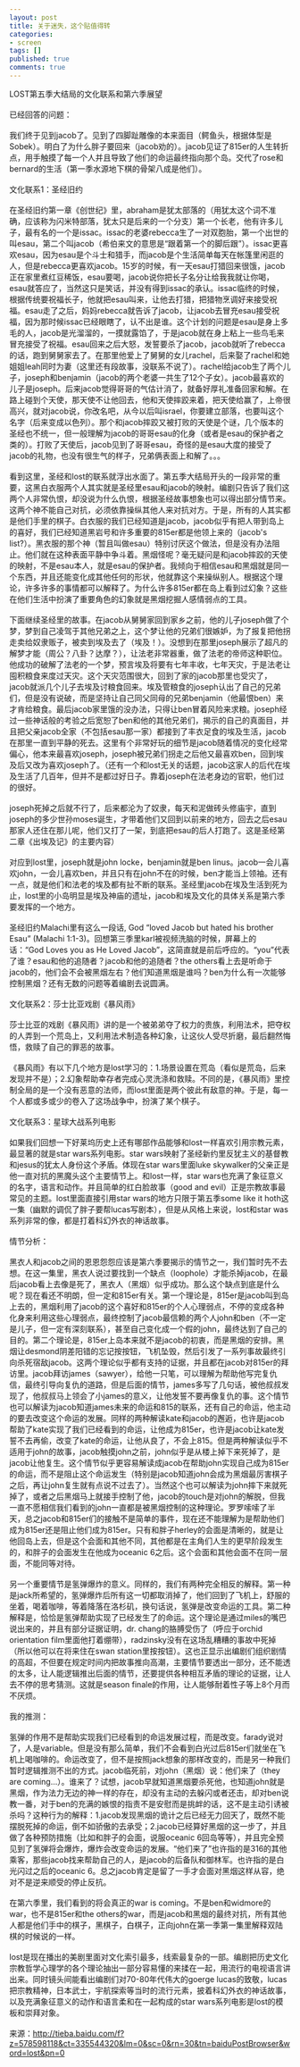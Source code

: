 ```yaml
---
layout: post
title: 关于迷失，这个贴值得转
categories:
- screen
tags: []
published: true
comments: true
---
```

<p><p>LOST第五季大结局的文化联系和第六季展望<br /><br />已经回答的问题：<br /><br />我们终于见到jacob了。见到了四脚趾雕像的本来面目（鳄鱼头，根据体型是Sobek）。明白了为什么胖子要回来（jacob劝的）。jacob见证了815er的人生转折点，用手触摸了每一个人并且导致了他们的命运最终指向那个岛。交代了rose和bernard的生活（第一季水源地下棋的骨架八成是他们）。<br /><br />文化联系1：圣经旧约<br /><br />在圣经旧约第一章《创世纪》里，abraham是犹太部落的（用犹太这个词不准确，应该称为闪米特部落，犹太只是后来的一个分支）第一个长老，他有许多儿子，最有名的一个是issac。issac的老婆rebecca生了一对双胞胎，第一个出世的叫esau，第二个叫jacob（希伯来文的意思是“跟着第一个的脚后跟”）。issac更喜欢esau，因为esau是个斗士和猎手，而jacob是个生活简单每天在帐篷里闲逛的人，但是rebecca更喜欢jacob。15岁的时候，有一天esau打猎回来很饿，jacob正在家里煮红豆稀饭，esau要喝，jacob说你把长子名分让给我我就让你喝，esau就答应了，当然这只是笑话，并没有得到issac的承认。issac临终的时候，根据传统要祝福长子，他就把esau叫来，让他去打猎，把猎物烹调好来接受祝福。esau走了之后，妈妈rebecca就告诉了jacob，让jacob去冒充esau接受祝福，因为那时候issac已经眼瞎了，认不出是谁。这个计划的问题是esau是身上多毛的人，jacob是光溜溜的，一摸就露馅了，于是jacob就在身上粘上一些鸟毛来冒充接受了祝福。esau回来之后大怒，发誓要杀了jacob，jacob就听了rebecca的话，跑到舅舅家去了。在那里他爱上了舅舅的女儿rachel，后来娶了rachel和她姐姐leah同时为妻（这里还有段故事，没联系不说了）。rachel给jacob生了两个儿子，joseph和benjamin（jacob的两个老婆一共生了12个子女）。jacob最喜欢的儿子是joseph。后来jacob觉得哥哥的气估计消了，就备好厚礼准备回家和解。在路上碰到个天使，那天使不让他回去，他和天使摔跤来着，把天使给赢了，上帝很高兴，就对jacob说，你改名吧，从今以后叫israel，你要建立部落，也要叫这个名字（后来变成以色列）。那个和jacob摔跤又被打败的天使是个谜，几个版本的圣经也不统一，但一般理解为jacob的哥哥esau的化身（或者是esau的保护者之类的）。打败了天使后，jacob见到了哥哥esau，奇怪的是esau大度的接受了jacob的礼物，也没有很生气的样子，兄弟俩表面上和解了。。。<br /><br />看到这里，圣经和lost的联系就浮出水面了。第五季大结局开头的一段非常的重要，这黑白衣服两个人其实就是圣经里esau和jacob的映射。编剧只告诉了我们这两个人非常仇恨，却没说为什么仇恨，根据圣经故事想象也可以得出部分情节来。这两个神不能自己对抗，必须依靠操纵其他人来对抗对方。于是，所有的人其实都是他们手里的棋子。白衣服的我们已经知道是jacob，jacob似乎有把人带到岛上的喜好，我们已经知道黑岩号和许多重要的815er都是他领上来的（jacob's list?）。黑衣服的那个神（暂且叫做esau）特别讨厌这个做法，但是没有办法阻止。他们就在这种表面平静中争斗着。黑烟怪呢？毫无疑问是和jacob摔跤的天使的映射，不是esau本人，就是esau的保护者。我倾向于相信esau和黑烟就是同一个东西，并且还能变化成其他任何的形状，他就靠这个来操纵别人。根据这个理论，许多许多的事情都可以解释了。为什么许多815er都在岛上看到过幻象？这些在他们生活中扮演了重要角色的幻象就是黑烟挖掘人感情弱点的工具。<br /><br />下面继续圣经里的故事。在jacob从舅舅家回到家乡之前，他的儿子joseph做了个梦，梦到自己凌驾于其他兄弟之上，这个梦让他的兄弟们很嫉妒，为了报复把他拐走卖给奴隶贩子，被卖到埃及去了（埃及！）。没想到在那里joseph展示了超凡的解梦才能（周公？八卦？达摩？），让法老非常器重，做了法老的帝师这种职位。他成功的破解了法老的一个梦，预言埃及将要有七年丰收，七年天灾，于是法老让囤积粮食来度过天灾。这个天灾范围很大，回到了家的jacob那里也受灾了，jacob就派几个儿子去埃及讨粮食回来。埃及管粮食的joseph认出了自己的兄弟们，但是没有说破，而是坚持让自己同父同母的兄弟benjamin（他最恨ben）来才肯给粮食。最后jacob家里饿的没办法，只得让ben冒着风险来求粮。joseph经过一些神话般的考验之后宽恕了ben和他的其他兄弟们，揭示的自己的真面目，并且把父亲jacob全家（不包括esau那一家）都接到了丰衣足食的埃及生活，jacob在那里一直到平静的死去。这里有个非常好玩的细节是jacob随着情况的变化经常偏心，他本来最喜欢joseph，joseph被兄弟们拐走之后他又最喜欢ben，回到埃及后又改为喜欢joseph了。（还有一个和lost无关的话题，jacob这家人的后代在埃及生活了几百年，但并不是都过好日子。靠着joseph在法老身边的官职，他们过的很好。 <br /><br />joseph死掉之后就不行了，后来都沦为了奴隶，每天和泥做砖头修庙宇，直到joseph的多少世孙moses诞生，才带着他们又回到以前来的地方，回去之后esau那家人还住在那儿呢，他们又打了一架，到底把esau的后人打跑了。这是圣经第二章《出埃及记》的主要内容）<br /><br />对应到lost里，joseph就是john locke，benjamin就是ben linus。jacob一会儿喜欢john，一会儿喜欢ben，并且只有在john不在的时候，ben才能当上领袖。还有一点，就是他们和法老的埃及都有扯不断的联系。圣经里jacob在埃及生活到死为止，lost里的小岛明显是埃及神庙的遗址，jacob和埃及文化的具体关系是第六季要发挥的一个地方。<br /><br />圣经旧约Malachi里有这么一段话, God “loved Jacob but hated his brother Esau” (Malachi 1:1-3)。回想第三季里karl被视频洗脑的时候，屏幕上的话：“God Loves you as He Loved Jacob”，这简直就是前后呼应的。“you”代表了谁？esau和他的追随者？jacob和他的追随者？the others看上去是听命于jacob的，他们会不会被黑烟左右？他们知道黑烟是谁吗？ben为什么有一次能够控制黑烟？还有无数的问题等着编剧去说圆满。<br /><br />文化联系2：莎士比亚戏剧《暴风雨》<br /><br />莎士比亚的戏剧《暴风雨》讲的是一个被弟弟夺了权力的贵族，利用法术，把夺权的人弄到一个荒岛上，又利用法术制造各种幻象，让这伙人受尽折磨，最后翻然悔悟，救赎了自己的罪恶的故事。<br /><br />《暴风雨》有以下几个地方是lost学习的：1.场景设置在荒岛（看似是荒岛，后来发现并不是）；2.幻象帮助幸存者完成心灵洗涤和救赎。不同的是，《暴风雨》里控制全局的是一个没有恶意的法师，而lost里面是两个彼此有敌意的神。于是，每一个人都或多或少的卷入了这场战争中，扮演了某个棋子。<br /><br />文化联系3：星球大战系列电影<br /><br />如果我们回想一下好莱坞历史上还有哪部作品能够和lost一样喜欢引用宗教元素，最显著的就是star wars系列电影。star wars映射了圣经新约里反犹主义的基督教和jesus的犹太人身份这个矛盾。体现在star wars里面luke skywalker的父亲正是他一直对抗的黑魔头这个主要情节上。和lost一样，star wars也充满了象征意义的名字，语言和动作。并且简单的红白脸故事（good and evil）正是宗教故事最常见的主题。lost里面直接引用star wars的地方只限于第五季some like it hoth这一集（幽默的调侃了胖子要帮lucas写剧本），但是从风格上来说，lost和star was系列非常的像，都是打着科幻外衣的神话故事。<br /><br />情节分析：<br /><br />黑衣人和jacob之间的恩恩怨怨应该是第六季要揭示的情节之一，我们暂时先不去想。在这一集里，黑衣人说过要找到一个缺点（loophole）才能杀掉jacob，在最后jacob看上去像是死了，黑衣人（黑烟）似乎成功。那么这个缺点到底是什么呢？现在看还不明朗，但一定和815er有关。第一个理论是，815er是jacob叫到岛上去的，黑烟利用了jacob的这个喜好和815er的个人心理弱点，不停的变成各种化身来利用这些心理弱点，最终控制了jacob最信赖的两个人john和ben（不一定是儿子，但一定有深刻联系），甚至自己变化成一个假的john，最终达到了自己的目的。第二个理论是，815er上岛本来就不是jacob的初衷，而是黑烟的安排。黑烟让desmond阴差阳错的忘记按按钮，飞机坠毁，然后引发了一系列事故最终引向杀死宿敌jacob。这两个理论似乎都有支持的证据，并且都在jacob对815er的拜访里。jacob拜访james（sawyer），给他一只笔，可以理解为帮助他写完复仇信，最终引导向复仇的道路，但是后面的情节，james多写了几句话，被他叔叔发现了，他叔叔马上领会了小james的意义，让他发誓不要再像复仇的事。这个情节也可以解读为jacob知道james未来的命运和815的联系，还有自己的命运，他主动的要去改变这个命运的发展。同样的两种解读kate和jacob的邂逅，也许是jacob帮助了kate实现了我们已经看到的命运，让他成为815er，也许是jacob让kate发誓不去再偷，改变了kate的命运，让他从良了，不会上815。但是两种解读似乎不适用于john的故事，jacob触摸john之前，john似乎是从楼上掉下来死掉了，是jacob让他复生。这个情节似乎更容易解读成jacob在帮助john实现自己成为815er的命运，而不是阻止这个命运发生（特别是jacob知道john会成为黑烟最厉害棋子之后，再让john复生就有点说不过去了）。当然这个也可以解读为john摔下来就死掉了，或者之后黑烟马上就接手控制了他，jacob的touch是对john的解脱，但我一直不愿相信我们看到的john一直都是被黑烟控制的这种理论。罗罗嗦嗦了半天，总之jacob和815er们的接触不是简单的事件，现在还不能理解为是帮助他们成为815er还是阻止他们成为815er。只有和胖子herley的会面是清晰的，就是让他回岛上去，但是这个会面和其他不同，其他都是在主角们人生的更早阶段发生的，和胖子的会面发生在他成为oceanic 6之后。这个会面和其他会面不在同一层面，不能同等对待。<br /><br />另一个重要情节是氢弹爆炸的意义。同样的，我们有两种完全相反的解释。第一种是jack所希望的，氢弹爆炸后所有这一切都取消掉了，他们回到了飞机上，舒服的坐着，喝着咖啡，等着降落在洛杉矶，换句话说，氢弹是改变命运的工具。第二种解释是，恰恰是氢弹帮助实现了已经发生了的命运。这个理论是通过miles的嘴巴说出来的，并且有部分证据证明，dr. chang的胳膊受伤了（呼应于orchid orientation film里面他打着绷带），radzinsky没有在这场乱糟糟的事故中死掉（所以他可以在将来住在swan station里按按钮）。这也正显示出编剧们组织剧情的高超，不但要在规定时间内把故事推向高潮，主要情节要透出一部分，还不能透的太多，让人能逻辑推出后面的情节，还要提供各种相互矛盾的理论的证据，让人去不停的思考猜测。这就是season finale的作用，让人能够耐着性子等上8个月而不厌烦。<br /><br />我的推测：<br /><br />氢弹的作用不是帮助实现我们已经看到的命运发展过程，而是改变。farady说对了，人是variable。但是没有那么简单，我们不会看到白光过后815er们就坐在飞机上喝咖啡的。命运改变了，但不是按照jack想象的那样改变的，而是另一种我们暂时逻辑推测不出的方式。jacob临死前，对john（黑烟）说：他们来了（they are coming...）。谁来了？试想，jacob早就知道黑烟要杀死他，也知道john就是黑烟，作为法力无边的神一样的存在，却没有主动的去躲闪或者还击，却对ben说教一番，对于ben的充满的嫉恨的指责不是安慰而是挑衅的话，这不是主动引诱被杀吗？这种行为的解释：1.jacob发现黑烟的诡计之后已经无力回天了，既然不能摆脱死掉的命运，倒不如骄傲的去承受；2.jacob已经算好黑烟的这一步了，并且做了各种预防措施（比如和胖子的会面，说服oceanic 6回岛等等），并且完全预见到了氢弹将会爆炸，爆炸会改变命运的发展。“他们来了”也许指的是316的其他乘客，那些jacob找来帮助自己的人，是jacob的后备队和御林军。也许指的是白光闪过之后的oceanic 6。总之jacob肯定是留了一手才会面对黑烟这样从容，绝对不是逆来顺受的停止反抗。<br /><br />在第六季里，我们看到的将会真正的war is coming。不是ben和widmore的war，也不是815er和the others的war，而是jacob和黑烟的最终对抗，所有其他人都是他们手中的棋子，黑棋子，白棋子，正向john在第一季第一集里解释双陆棋的时候说的一样。<br /><br />lost是现在播出的美剧里面对文化索引最多，线索最复杂的一部。编剧把历史文化宗教哲学心理学的各个理论抽出一部分容易懂的来揉在一起，用流行的电视语言讲出来。同时镜头间能看出编剧们对70-80年代伟大的goerge lucas的致敬，lucas把宗教精神，日本武士，宇航探索等当时的流行元素，披着科幻外衣的神话故事，以及充满象征意义的动作和语言柔和在一起构成的star wars系列电影是lost的模板和崇拜对象。 <br /><br />来源：<a href="http://tieba.baidu.com/f?z=578598118&amp;ct=335544320&amp;lm=0&amp;sc=0&amp;rn=30&amp;tn=baiduPostBrowser&amp;word=lost&amp;pn=0">http://tieba.baidu.com/f?z=578598118&amp;ct=335544320&amp;lm=0&amp;sc=0&amp;rn=30&amp;tn=baiduPostBrowser&amp;word=lost&amp;pn=0</a></p></p>
